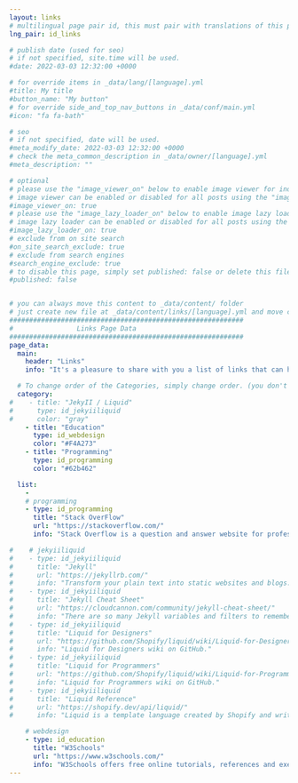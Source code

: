 ```yaml
---
layout: links
# multilingual page pair id, this must pair with translations of this page. (This name must be unique)
lng_pair: id_links

# publish date (used for seo)
# if not specified, site.time will be used.
#date: 2022-03-03 12:32:00 +0000

# for override items in _data/lang/[language].yml
#title: My title
#button_name: "My button"
# for override side_and_top_nav_buttons in _data/conf/main.yml
#icon: "fa fa-bath"

# seo
# if not specified, date will be used.
#meta_modify_date: 2022-03-03 12:32:00 +0000
# check the meta_common_description in _data/owner/[language].yml
#meta_description: ""

# optional
# please use the "image_viewer_on" below to enable image viewer for individual pages or posts (_posts/ or [language]/_posts folders).
# image viewer can be enabled or disabled for all posts using the "image_viewer_posts: true" setting in _data/conf/main.yml.
#image_viewer_on: true
# please use the "image_lazy_loader_on" below to enable image lazy loader for individual pages or posts (_posts/ or [language]/_posts folders).
# image lazy loader can be enabled or disabled for all posts using the "image_lazy_loader_posts: true" setting in _data/conf/main.yml.
#image_lazy_loader_on: true
# exclude from on site search
#on_site_search_exclude: true
# exclude from search engines
#search_engine_exclude: true
# to disable this page, simply set published: false or delete this file
#published: false


# you can always move this content to _data/content/ folder
# just create new file at _data/content/links/[language].yml and move content below.
###########################################################
#                Links Page Data
###########################################################
page_data:
  main:
    header: "Links"
    info: "It's a pleasure to share with you a list of links that can help you improve your skills in machine learning, data analysis, and statistics. Please feel free to explore the available resources and choose the ones that best suit your needs. Additionally, I regularly update this list with new resources, so remember to come back here from time to time to stay up-to-date with the latest updates. I wish you good luck on your learning journey and am always available to help if you need any support or guidance."

  # To change order of the Categories, simply change order. (you don't need to change list order.)
  category:
#    - title: "JekyII / Liquid"
#      type: id_jekyiiliquid
#      color: "gray"
    - title: "Education"
      type: id_webdesign
      color: "#F4A273"
    - title: "Programming"
      type: id_programming
      color: "#62b462"

  list:
    -
    # programming
    - type: id_programming
      title: "Stack OverFlow"
      url: "https://stackoverflow.com/"
      info: "Stack Overflow is a question and answer website for professional and enthusiastic programmers."

#    # jekyiiliquid
#    - type: id_jekyiiliquid
#      title: "Jekyll"
#      url: "https://jekyllrb.com/"
#      info: "Transform your plain text into static websites and blogs."
#    - type: id_jekyiiliquid
#      title: "Jekyll Cheat Sheet"
#      url: "https://cloudcannon.com/community/jekyll-cheat-sheet/"
#      info: "There are so many Jekyll variables and filters to remember and it can be tricky to keep it all in your head. This cheat sheet serves as a quick reference of everything Jekyll can do."
#    - type: id_jekyiiliquid
#      title: "Liquid for Designers"
#      url: "https://github.com/Shopify/liquid/wiki/Liquid-for-Designers"
#      info: "Liquid for Designers wiki on GitHub."
#    - type: id_jekyiiliquid
#      title: "Liquid for Programmers"
#      url: "https://github.com/Shopify/liquid/wiki/Liquid-for-Programmers"
#      info: "Liquid for Programmers wiki on GitHub."
#    - type: id_jekyiiliquid
#      title: "Liquid Reference"
#      url: "https://shopify.dev/api/liquid/"
#      info: "Liquid is a template language created by Shopify and written in Ruby. It is now available as an open source project on GitHub."

    # webdesign
    - type: id_education
      title: "W3Schools"
      url: "https://www.w3schools.com/"
      info: "W3Schools offers free online tutorials, references and exercises in all the major languages of the web. Covering popular subjects like HTML, CSS, JavaScript, Python, SQL, Java, and many more."
---
```


